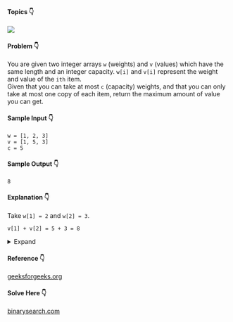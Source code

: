 #### Topics :point_down:
![](https://img.shields.io/badge/-dynamic--programming-wheat) 

#### Problem :point_down:
You are given two integer arrays `w` (weights) and `v` (values) which have the same length and an integer capacity. `w[i]` and `v[i]` represent the weight and value of the `ith` item.  
Given that you can take at most `c` (capacity) weights, and that you can only take at most one copy of each item, return the maximum amount of value you can get.
#### Sample Input :point_down:
```
w = [1, 2, 3]
v = [1, 5, 3]
c = 5
```
#### Sample Output :point_down:
```
8
```
#### Explanation :point_down:
Take `w[1] = 2` and `w[2] = 3`.
```
v[1] + v[2] = 5 + 3 = 8
```
<details>
<summary>Expand</summary>

#### Python :point_down:
```py
def solve(w, v, c):
    n = len(w)
    k = [[0 for i in range(c+1)] for j in range(n+1)] # knapsack
    for i in range(n+1):
        for j in range(c+1):
            if i == 0 or j == 0:
                k[i][j] = 0
            elif w[i-1] <= j:
                k[i][j] = max(v[i-1] + k[i-1][j-w[i-1]], k[i-1][j])
            else:
                k[i][j] = k[i-1][j]

    return k[n][c]
```
#### Time Complexity :point_down:
```
O(n)
```
#### Space Complexity :point_down:
```
O(n)
```
</details>

#### Reference :point_down:
[geeksforgeeks.org](https://www.geeksforgeeks.org/0-1-knapsack-problem-dp-10/)
#### Solve Here :point_down:
[binarysearch.com](https://binarysearch.com/problems/0-1-Knapsack)
